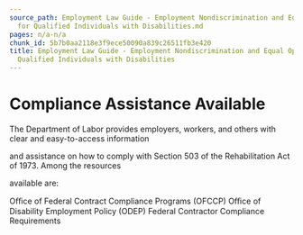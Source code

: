 ```yaml
---
source_path: Employment Law Guide - Employment Nondiscrimination and Equal Opportunity
  for Qualified Individuals with Disabilities.md
pages: n/a-n/a
chunk_id: 5b7b0aa2118e3f9ece50090a839c26511fb3e420
title: Employment Law Guide - Employment Nondiscrimination and Equal Opportunity for
  Qualified Individuals with Disabilities
---
```

# Compliance Assistance Available

The Department of Labor provides employers, workers, and others with clear and easy-to-access information

and assistance on how to comply with Section 503 of the Rehabilitation Act of 1973. Among the resources

available are:

Oﬃce of Federal Contract Compliance Programs (OFCCP) Oﬃce of Disability Employment Policy (ODEP) Federal Contractor Compliance Requirements
